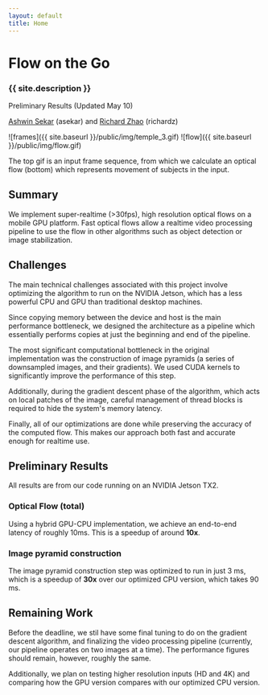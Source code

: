 ```yaml
---
layout: default
title: Home
---
```


# Flow on the Go

### {{ site.description }}

Preliminary Results (Updated May 10)

[Ashwin Sekar](mailto:asekar@andrew.cmu.edu) (asekar)
and [Richard Zhao](mailto:richardz@andrew.cmu.edu) (richardz)

![frames]({{ site.baseurl }}/public/img/temple_3.gif)
![flow]({{ site.baseurl }}/public/img/flow.gif)

The top gif is an input frame sequence, from which we calculate an optical flow (bottom) which
represents movement of subjects in the input.

## Summary

We implement super-realtime (>30fps), high resolution optical flows on a mobile GPU platform. Fast
optical flows allow a realtime video processing pipeline to use the flow in other algorithms such
as object detection or image stabilization.

## Challenges

The main technical challenges associated with this project involve optimizing the algorithm to run
on the NVIDIA Jetson, which has a less powerful CPU and GPU than traditional desktop machines.

Since copying memory between the device and host is the main performance bottleneck, we designed
the architecture as a pipeline which essentially performs copies at just the beginning and end of
the pipeline.

The most significant computational bottleneck in the original implementation was the construction
of image pyramids (a series of downsampled images, and their gradients). We used CUDA kernels to
significantly improve the performance of this step.

Additionally, during the gradient descent phase of the algorithm, which acts on local patches of
the image, careful management of thread blocks is required to hide the system's memory latency.

Finally, all of our optimizations are done while preserving the accuracy of the computed flow. This
makes our approach both fast and accurate enough for realtime use.

## Preliminary Results

All results are from our code running on an NVIDIA Jetson TX2.

### Optical Flow (total)

Using a hybrid GPU-CPU implementation, we achieve an end-to-end latency of roughly 10ms. This
is a speedup of around **10x**.

### Image pyramid construction

The image pyramid construction step was optimized to run in just 3 ms, which is a speedup of
**30x** over our optimized CPU version, which takes 90 ms.

## Remaining Work

Before the deadline, we stil have some final tuning to do on the gradient descent algorithm,
and finalizing the video processing pipeline (currently, our pipeline operates on two images at a
time). The performance figures should remain, however, roughly the same.

Additionally, we plan on testing higher resolution inputs (HD and 4K) and comparing how the GPU
version compares with our optimized CPU version.


